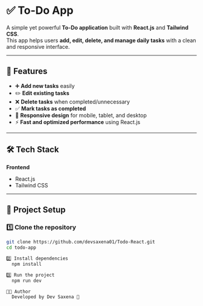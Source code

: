 # ✅ To-Do App  

A simple yet powerful **To-Do application** built with **React.js** and **Tailwind CSS**.  
This app helps users **add, edit, delete, and manage daily tasks** with a clean and responsive interface.  

---

## 🚀 Features  

- ➕ **Add new tasks** easily  
- ✏️ **Edit existing tasks**  
- ❌ **Delete tasks** when completed/unnecessary  
- ✅ **Mark tasks as completed**  
- 📱 **Responsive design** for mobile, tablet, and desktop  
- ⚡ **Fast and optimized performance** using React.js  

---

## 🛠️ Tech Stack  

**Frontend**  
- React.js  
- Tailwind CSS  

---

## 📂 Project Setup  

### 1️⃣ Clone the repository  
```bash
git clone https://github.com/devsaxena01/Todo-React.git
cd todo-app

2️⃣ Install dependencies
  npm install

3️⃣ Run the project
  npm run dev

👨‍💻 Author
  Developed by Dev Saxena 🚀
